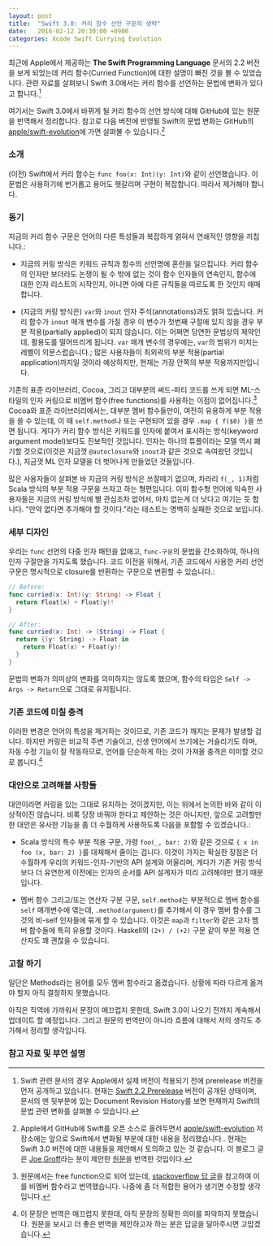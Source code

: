 ```yaml
---
layout: post
title:  "Swift 3.0: 커리 함수 선언 구문의 생략"
date:   2016-02-12 20:30:00 +0900
categories: Xcode Swift Currying Evolution
---
```


최근에 Apple에서 제공하는 **The Swift Programming Language** 문서의 2.2 버전을 보게 되었는데 커리 함수(Curried Function)에 대한 설명이 빠진 것을 볼 수 있었습니다. 관련 자료를 살펴보니 Swift 3.0에서는 커리 함수를 선언하는 문법에 변화가 있다고 합니다.[^Prerelease]

여기서는 Swift 3.0에서 바뀌게 될 커리 함수의 선언 방식에 대해 GitHub에 있는 원문을 번역해서 정리합니다. 참고로 다음 버전에 반영될 Swift의 문법 변화는 GitHub의 [apple/swift-evolution](https://github.com/apple/swift-evolution)에 가면 살펴볼 수 있습니다.[^Evolution]


### 소개

(이전) Swift에서 커리 함수는 `func foo(x: Int)(y: Int)`와 같이 선언했습니다. 이 문법은 사용하기에 번거롭고 용어도 헷갈리며 구현이 복잡합니다. 따라서 제거해야 합니다.


### 동기

지금의 커리 함수 구문은 언어의 다른 특성들과 복잡하게 얽혀서 연쇄적인 영향을 끼칩니다.:

* 지금의 커링 방식은 키워드 규칙과 함수의 선언명에 혼란을 일으킵니다. 커리 함수의 인자만 보더라도 논쟁이 될 수 밖에 없는 것이 함수 인자들의 연속인지, 함수에 대한 인자 리스트의 시작인지, 아니면 아예 다른 규칙들을 따르도록 한 것인지 애매합니다.

* (지금의 커링 방식은) `var`와 `inout` 인자 주석(annotations)과도 얽혀 있습니다. 커리 함수가 `inout` 매개 변수를 가질 경우 이 변수가 첫번째 구절에 있지 않을 경우 부분 적용(partially applied)이 되지 않습니다. 이는 어쩌면 당연한 문법상의 제약인데, 활용도를 떨어뜨리게 됩니다. `var` 매개 변수의 경우에는, `var`의 범위가 미치는 레벨이 의문스럽습니다.; 많은 사용자들이 최외곽의 부분 적용(partial application)까지일 것이라 예상하지만, 현재는 가장 안쪽의 부분 적용까지만입니다.  

기존의 표준 라이브러리, Cocoa, 그리고 대부분의 써드-파티 코드를 쓰게 되면 ML-스타일의 인자 커링으로 비멤버 함수(free functions)를 사용하는 이점이 없어집니다.[^Free-Function] Cocoa와 표준 라이브러리에서는, 대부분 멤버 함수들만이, 여전히 유용하게 부분 적용을 쓸 수 있는데, 이 때 `self.method`나 또는 구현되어 있을 경우 `.map { f($0) }`을 쓰면 됩니다. 게다가 커리 함수 방식은 키워드를 인자에 붙여서 표시하는 방식(keyword argument model)보다도 진보적인 것입니다. 인자는 하나의 튜플이라는 모델 역시 폐기할 것으로(이것은 지금껏 `@autoclosure`와 `inout`과 같은 것으로 속여왔던 것입니다.), 지금껏 ML 인자 모델을 더 벗어나게 만들었던 것들입니다.

많은 사용자들이 살펴본 바 지금의 커링 방식은 쓰잘떼기 없으며, 차라리 `f(_, 1)`처럼 Scala 방식의 부분 적용 구문을 쓰자고 하는 형편입니다. 이미 함수형 언어에 익숙한 사용자들은 지금의 커링 방식에 별 관심조차 없어서, 마치 없는게 더 낫다고 여기는 듯 합니다. "만약 없다면 추가해야 할 것이다."라는 테스트는 명백히 실패한 것으로 보입니다.  


### 세부 디자인

우리는 `func` 선언의 다중 인자 패턴을 없애고, `func-구문`의 문법을 간소화하여, 하나의 인자 구절만을 가지도록 했습니다. 코드 이전을 위해서, 기존 코드에서 사용한 커리 선언 구문은 명시적으로 closure를 반환하는 구문으로 변환할 수 있습니다.:      

```swift
// Before:
func curried(x: Int)(y: String) -> Float {
  return Float(x) + Float(y)!
}

// After:
func curried(x: Int) -> (String) -> Float {
  return {(y: String) -> Float in
    return Float(x) + Float(y)!
  }
}
```

문법의 변화가 의미상의 변화를 의미하지는 않도록 했으며, 함수의 타입은 `Self -> Args -> Return`으로 그대로 유지됩니다.


### 기존 코드에 미칠 충격

이러한 변경은 언어의 특성을 제거하는 것이므로, 기존 코드가 깨지는 문제가 발생할 겁니다. 하지만 커링은 비교적 주변 기술이고, 신생 언어에서 쓰기에는 거슬리기도 하며, 자동 수정 기능이 잘 작동하므로, 언어를 단순하게 하는 것이 가져올 충격은 미미할 것으로 봅니다.[^Translation]


### 대안으로 고려해볼 사항들

대안이라면 커링을 있는 그대로 유지하는 것이겠지만, 이는 위에서 논의한 바와 같이 이상적이진 않습니다. 비록 당장 바꿔야 한다고 제안하는 것은 아니지만, 앞으로 고려할만한 대안은 유사한 기능을 좀 더 수월하게 사용하도록 다음을 포함할 수 있겠습니다.:

* Scala 방식의 특수 부분 적용 구문, 가령 `foo(_, bar: 2)`와 같은 것으로 `{ x in foo (x, bar: 2) }`를 대체해서 줄이는 겁니다. 이것이 가지는 확실한 장점은 더 수월하게 우리의 키워드-인자-기반의 API 설계와 어울리며, 게다가 기존 커링 방식보다 더 유연한게 이전에는 인자의 순서를 API 설계자가 미리 고려해야만 했기 때문입니다.

* 멤버 함수 그리고/또는 연산자 구분 구문, `self.method`는 부분적으로 멤버 함수를 `self` 매개변수에 엮는데, `.method(argument)`를 추가해서 이 경우 멤버 함수를 그것의 비-self 인자들에 묶게 할 수 있습니다. 이것은 `map`과 `filter`와 같은 고차 멤버 함수들에 특히 유용할 것이다. Haskell의 `(2+) / (+2)` 구문 같이 부분 적용 연산자도 꽤 괜찮을 수 있습니다.


### 고찰 하기

일단은 Methods라는 용어를 모두 멤버 함수라고 옮겼습니다. 상황에 따라 다르게 옮겨야 할지 아직 결정하지 못했습니다.

아직은 직역에 가까워서 문장이 매끄럽지 못한데, Swift 3.0이 나오기 전까지 계속해서 업데이트 할 예정입니다. 그리고 원문의 번역만이 아니라 흐름에 대해서 저의 생각도 추가해서 정리할 생각입니다.


### 참고 자료 및 부연 설명

[^Prerelease]: Swift 관련 문서의 경우 Apple에서 실제 버전이 적용되기 전에 prerelease 버전을 먼저 공개하고 있습니다. 현재는 [Swift 2.2 Prerelease](https://itunes.apple.com/kr/book/swift-programming-language/id1002622538?mt=11) 버전이 공개된 상태이며, 문서의 맨 뒷부분에 있는 Document Revision History를 보면 현재까지 Swift의 문법 관련 변화를 살펴볼 수 있습니다.

[^Evolution]: Apple에서 GitHub에 Swift를 오픈 소스로 올려두면서 [apple/swift-evolution](https://github.com/apple/swift-evolution) 저장소에는 앞으로 Swift에서 변화될 부분에 대한 내용을 정리했습니다.. 현재는 Swift 3.0 버전에 대한 내용들을 제안해서 토의하고 있는 것 같습니다. 이 블로그 글은 [Joe Groff](https://github.com/jckarter)라는 분이 제안한 [원문](https://github.com/apple/swift-evolution/blob/master/proposals/0002-remove-currying.md)을 번역한 것입이다.

[^Free-Function]: 원문에서는 free function으로 되어 있는데, [stackoverflow 답 글](http://stackoverflow.com/questions/4861914/what-is-the-meaning-of-the-term-free-function-in-c)을 참고하여 이를 비멤버 함수라고 번역했습니다. 나중에 좀 더 적합한 용어가 생기면 수정할 생각입니다.

[^Translation]: 이 문장은 번역은 매끄럽지 못한데, 아직 문장의 정확한 의미를 파악하지 못했습니다. 원문을 보시고 더 좋은 번역을 제안하고자 하는 분은 답글을 달아주시면 고맙겠습니다.
